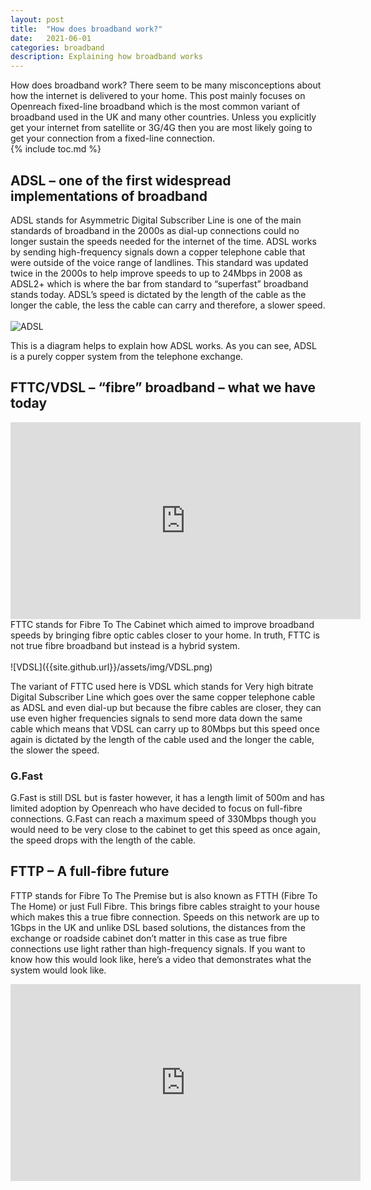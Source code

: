 ```yaml
---
layout: post
title:  "How does broadband work?"
date:   2021-06-01
categories: broadband
description: Explaining how broadband works
---
```

How does broadband work?
There seem to be many misconceptions about how the internet is delivered to your home. This post mainly focuses on Openreach fixed-line broadband which is the most common variant of broadband used in the UK and many other countries. Unless you explicitly get your internet from satellite or 3G/4G then you are most likely going to get your connection from a fixed-line connection. <br>
{% include toc.md %}


## ADSL – one of the first widespread implementations of broadband
ADSL stands for Asymmetric Digital Subscriber Line is one of the main standards of broadband in the 2000s as dial-up connections could no longer sustain the speeds needed for the internet of the time. ADSL works by sending high-frequency signals down a copper telephone cable that were outside of the voice range of landlines. This standard was updated twice in the 2000s to help improve speeds to up to 24Mbps in 2008 as ADSL2+ which is where the bar from standard to “superfast” broadband stands today. ADSL’s speed is dictated by the length of the cable as the longer the cable, the less the cable can carry and therefore, a slower speed. <br>
<br>
![ADSL]({{site.github.url}}/assets/img/ADSL.png)

This is a diagram helps to explain how ADSL works. As you can see, ADSL is a purely copper system from the telephone exchange. 

## FTTC/VDSL – “fibre” broadband – what we have today
<iframe width="560" height="315" src="https://www.youtube-nocookie.com/embed/DDp9-tSYpU0" title="YouTube video player" frameborder="0" allow="accelerometer; autoplay; clipboard-write; encrypted-media; gyroscope; picture-in-picture" allowfullscreen></iframe>
FTTC stands for Fibre To The Cabinet which aimed to improve broadband speeds by bringing fibre optic cables closer to your home. In truth, FTTC is not true fibre broadband but instead is a hybrid system. <br>
<br>
![VDSL]({{site.github.url}}/assets/img/VDSL.png)

The variant of FTTC used here is VDSL which stands for Very high bitrate Digital Subscriber Line which goes over the same copper telephone cable as ADSL and even dial-up but because the fibre cables are closer, they can use even higher frequencies signals to send more data down the same cable which means that VDSL can carry up to 80Mbps but this speed once again is dictated by the length of the cable used and the longer the cable, the slower the speed. 
### G.Fast 
G.Fast is still DSL but is faster however, it has a length limit of 500m and has limited adoption by Openreach who have decided to focus on full-fibre connections. G.Fast can reach a maximum speed of 330Mbps though you would need to be very close to the cabinet to get this speed as once again, the speed drops with the length of the cable.

## FTTP – A full-fibre future
FTTP stands for Fibre To The Premise but is also known as FTTH (Fibre To The Home) or just Full Fibre. This brings fibre cables straight to your house which makes this a true fibre connection. Speeds on this network are up to 1Gbps in the UK and unlike DSL based solutions, the distances from the exchange or roadside cabinet don’t matter in this case as true fibre connections use light rather than high-frequency signals. If you want to know how this would look like, here’s a video that demonstrates what the system would look like.
<iframe width="560" height="315" src="https://www.youtube-nocookie.com/embed/1-6LKAPlEyk" title="YouTube video player" frameborder="0" allow="accelerometer; autoplay; clipboard-write; encrypted-media; gyroscope; picture-in-picture" allowfullscreen></iframe>
